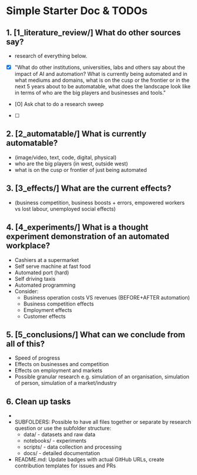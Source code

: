 # Simple Starter Doc & TODOs

## 1. [1_literature_review/] What do other sources say? 
- research of everything below. 
- [X] "What do other institutions, universities, labs and others say about the impact of AI and automation? What is currently being automated and in what mediums and domains, what is on the cusp or the frontier or in the next 5 years about to be automatable, what does the landscape look like in terms of who are the big players and businesses and tools."
- [O] Ask chat to do a research sweep
- [ ] 

## 2. [2_automatable/] What is currently automatable? 
- (image/video, text, code, digital, physical)
- who are the big players (in west, outside west)
- what is on the cusp or frontier of just being automated

## 3. [3_effects/] What are the current effects? 
- (business competition, business boosts + errors, empowered workers vs lost labour, unemployed social effects)

## 4. [4_experiments/] What is a thought experiment demonstration of an automated workplace? 
- Cashiers at a supermarket
- Self serve machine at fast food
- Automated port (hard)
- Self driving taxis
- Automated programming
- Consider:
	- Business operation costs VS revenues (BEFORE+AFTER automation)
	- Business competition effects
	- Employment effects
	- Customer effects

## 5. [5_conclusions/] What can we conclude from all of this?
- Speed of progress
- Effects on businesses and competition
- Effects on employment and markets
- Possible granular research e.g. simulation of an organisation, simulation of person, simulation of a market/industry

## 6. Clean up tasks
- 
- SUBFOLDERS: Possible to have all files together or separate by research question or use the subfolder structure:
	- data/ 		- datasets and raw data
	- notebooks/ 	- experiments
	- scripts/ 		- data collection and processing
	- docs/ 		- detailed documentation 
- README.md: Update badges with actual GitHub URLs, create contribution templates for issues and PRs